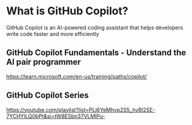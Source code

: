 # What is GitHub Copilot?
GitHub Copilot is an AI-powered coding assistant that helps developers write code faster and more efficiently

## GitHub Copilot Fundamentals - Understand the AI pair programmer
https://learn.microsoft.com/en-us/training/paths/copilot/

## GitHub Copilot Series
https://youtube.com/playlist?list=PLj6YeMhvp2S5_hvBl2SE-7YCHYlLQ0bPt&si=tW8ESbn37VLMlPu-

